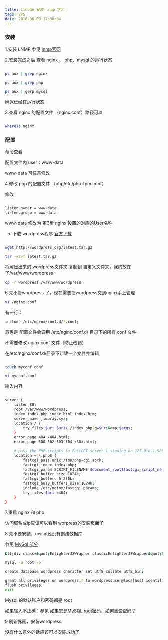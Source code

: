 ```yaml
---
title: Linode 安装 lnmp 学习
tags: VPS
date: 2016-06-09 17:30:04
---
```


### 安装
1.安装 LNMP 参见 [lnmp官网](http://lnmp.org/install.html)

2.安装完成之后 查看 nginx  、 php、mysql 的运行状态

```bash

ps aux | grep nginx

ps aux | grep php

ps aux | gerp mysql

```

确保已经在运行状态

3.查看 nginx 的配置文件 （nginx.conf）路径可以

```bash

whereis nginx

```
### 配置

命令查看

配置文件内 user：www-data

www-data 可任意修改

4.修改 php 的配置文件 （php/etc/php-fpm.conf）

修改
```bash

listen.owner = www-data
listen.group = www-data
```

www-data 修改为 第3步 nginx 设置的对应的User名称

<!-- more -->

5. 下载 wordpress程序 [官方下载](https://wordpress.org/download/)

```bash

wget http://wordpress.org/latest.tar.gz

tar -xzvf latest.tar.gz

```

将解压出来的 wordpress文件夹 复制到 自定义文件夹，我的放在了/var/www/wordpress

```bash
cp -r wordpress /var/www/wordpress 
```

6.先不管wordpress 了，现在需要把wordpress交到nginx手上管理

```bash
vi /nginx.conf
```

有一行：

```bash
include /etc/nginx/conf.d/*.conf;
```

意思是 配置文件会调用 /etc/nginx/conf.d/ 目录下的所有 conf 文件

不需要修改 nginx.conf 文件（防止改错）

在/etc/nginx/conf.d/目录下新建一个文件并编辑

```bash

touch myconf.conf

vi myconf.conf

```

输入内容

```bash

server {
    listen 80;
    root /var/www/wordpress;
    index index.php index.html index.htm;
    server_name jimbray.xyz;
    location / {
        try_files $uri $uri/ /index.php?q=$uri&amp;$args;
    }
    error_page 404 /404.html;
    error_page 500 502 503 504 /50x.html;

    # pass the PHP scripts to FastCGI server listening on 127.0.0.1:9000
    location ~ \.php$ {
        fastcgi_pass unix:/tmp/php-cgi.sock;
        fastcgi_index index.php;
        fastcgi_param SCRIPT_FILENAME $document_root$fastcgi_script_name;
        fastcgi_buffer_size 1024k;
        fastcgi_buffers 6 256k;
        fastcgi_busy_buffers_size 1024k;
        include /etc/nginx/fastcgi_params;
        try_files $uri =404;
    }
}

```

7.重启 nginx 和 php

访问域名或ip应该可以看到 worpress的安装页面了

8.先不要安装，mysql还没有创建数据库

参见 [MySql 部分](https://www.atlantic.net/community/howto/installing-wordpress-on-a-debian-8/)

```bash
&lt;div class=&quot;EnlighterJSWrapper classicEnlighterJSWrapper&quot;&gt;

mysql -u root -p

create database wordpress character set utf8 collate utf8_bin;

grant all privileges on wordpress.* to wordpressuser@localhost identified by '[insert-password-here]';
flush privileges;
exit

```

Mysql 的默认账户和密码都是 root

如果输入不正确：参见 [如果忘记MySQL root密码，如何重设密码？](http://lnmp.org/faq.html) 

9.刷新界面，安装wordpress

没有什么意外的话应该可以安装成功了
